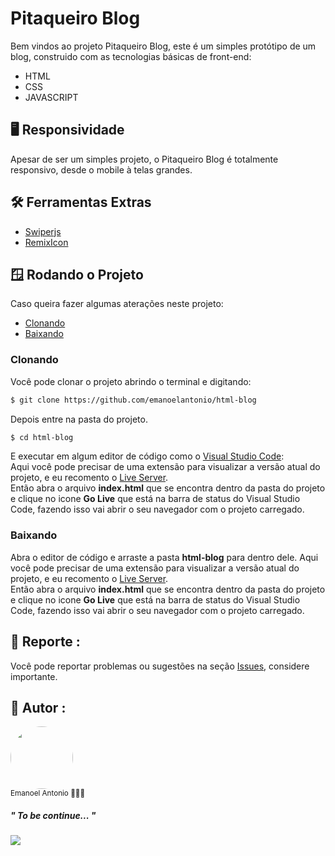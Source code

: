 # Pitaqueiro Blog
Bem vindos ao projeto Pitaqueiro Blog, este é um simples protótipo de um blog, construido com as tecnologias básicas de front-end: 

- HTML </br>
- CSS</br>
- JAVASCRIPT</br>

## 🖥️ Responsividade
Apesar de ser um simples projeto, o Pitaqueiro Blog é totalmente responsivo, desde o mobile à telas grandes.

## 🛠️ Ferramentas Extras
- [Swiperjs](https://swiperjs.com/get-started)</br>
- [RemixIcon](https://remixicon.com/)</br>

## 🪟 Rodando o Projeto
Caso queira fazer algumas aterações neste projeto:
* [Clonando](#clonando)
* [Baixando](#baixando)
###  Clonando
Você pode clonar o projeto abrindo o terminal e digitando:
```sh
$ git clone https://github.com/emanoelantonio/html-blog
```
Depois entre na pasta do projeto.
```sh
$ cd html-blog
```
E executar em algum editor de código como o [Visual Studio Code](https://code.visualstudio.com/):<br>
Aqui você pode precisar de uma extensão para visualizar a versão atual do projeto, e eu recomento o [Live Server](https://marketplace.visualstudio.com/items?itemName=ritwickdey.LiveServer).<br>
Então abra o arquivo **index.html** que se encontra dentro da pasta do projeto e clique no icone **Go Live** que está na barra de status do Visual Studio Code, fazendo isso vai abrir o seu navegador com o projeto carregado.<br>
###  Baixando 
Abra o editor de código e arraste a pasta **html-blog** para dentro dele.
Aqui você pode precisar de uma extensão para visualizar a versão atual do projeto, e eu recomento o [Live Server](https://marketplace.visualstudio.com/items?itemName=ritwickdey.LiveServer).<br>
Então abra o arquivo **index.html** que se encontra dentro da pasta do projeto e clique no icone **Go Live** que está na barra de status do Visual Studio Code, fazendo isso vai abrir o seu navegador com o projeto carregado.

## 📑 Reporte :

Você pode reportar problemas ou sugestões na seção <a href="https://github.com/emanoelantonio/html-blog/issues">Issues</a>, considere importante.

## 🧠 Autor :
 <img style="border-radius: 50%;" src="https://avatars2.githubusercontent.com/u/60781248?s=460&u=43dbba3483d275c3d8964df24a8f5139f53dc282&v=4" width="100px;" alt=""/>
 <br /> 
 <sub>Emanoel Antonio 👨🏻‍💻</sub>

 ##### " To be continue... " 
 <a href="https://www.linkedin.com/in/emanoel-antonio-silva/"><img align="center" src="https://img.shields.io/static/v1?label=&message=Linkedin&color=3D008A&style=for-the-badge&logo=linkedin"/></a>
